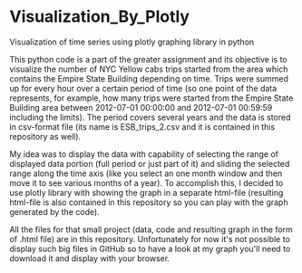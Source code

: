 # Visualization_By_Plotly
Visualization of time series using plotly graphing library in python

This python code is a part of the greater assignment and its objective is to visualize the number of NYC Yellow cabs trips started from the 
area which contains the Empire State Building depending on time. Trips were summed up for every hour over a certain period of time (so one 
point of the data represents, for example, how many trips were started from the Empire State Building area between 2012-07-01 00:00:00 and
2012-07-01 00:59:59 including the limits). The period covers several years and the data is stored in csv-format file (its name is 
ESB_trips_2.csv and it is contained in this repository as well). 

My idea was to display the data with capability of selecting the range of displayed data portion (full period or just part of it) and 
sliding the selected range along the time axis (like you select an one month window and then move it to see various months of a year). 
To accomplish this, I decided to use plotly library with showing the graph in a separate html-file (resulting html-file is also contained 
in this repository so you can play with the graph generated by the code).

All the files for that small project (data, code and resulting graph in the form of .html file) are in this repository.
Unfortunately for now it's not possible to display such big files in GitHub so to have a look at my graph you'll need to download it and
display with your browser.
